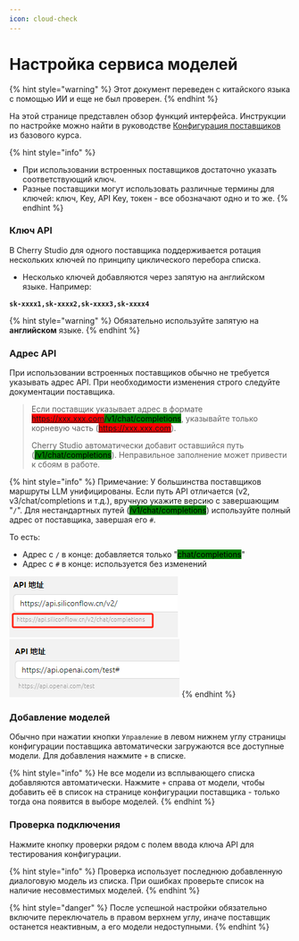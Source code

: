```yaml
---
icon: cloud-check
---
```

# Настройка сервиса моделей


{% hint style="warning" %}
Этот документ переведен с китайского языка с помощью ИИ и еще не был проверен.
{% endhint %}




На этой странице представлен обзор функций интерфейса. Инструкции по настройке можно найти в руководстве [Конфигурация поставщиков](../../../pre-basic/providers/) из базового курса.

{% hint style="info" %}
* При использовании встроенных поставщиков достаточно указать соответствующий ключ.
* Разные поставщики могут использовать различные термины для ключей: ключ, Key, API Key, токен - все обозначают одно и то же.
{% endhint %}

### Ключ API

В Cherry Studio для одного поставщика поддерживается ротация нескольких ключей по принципу циклического перебора списка.

* Несколько ключей добавляются через запятую на английском языке. Например:

<pre><code><strong>sk-xxxx1,sk-xxxx2,sk-xxxx3,sk-xxxx4
</strong></code></pre>

{% hint style="warning" %}
Обязательно используйте запятую на **английском** языке.
{% endhint %}

### Адрес API

При использовании встроенных поставщиков обычно не требуется указывать адрес API. При необходимости изменения строго следуйте документации поставщика.

> Если поставщик указывает адрес в формате <mark style="background-color:red;">https://xxx.xxx.com</mark><mark style="background-color:green;">/v1/chat/completions</mark>, указывайте только корневую часть (<mark style="background-color:red;">https://xxx.xxx.com</mark>).
>
> Cherry Studio автоматически добавит оставшийся путь (<mark style="background-color:green;">/v1/chat/completions</mark>). Неправильное заполнение может привести к сбоям в работе.

{% hint style="info" %}
Примечание: У большинства поставщиков маршруты LLM унифицированы. Если путь API отличается (v2, v3/chat/completions и т.д.), вручную укажите версию с завершающим "`/`". Для нестандартных путей (<mark style="background-color:green;">/v1/chat/completions</mark>) используйте полный адрес от поставщика, завершая его `#`.

То есть:
* Адрес с `/` в конце: добавляется только "<mark style="background-color:green;">chat/completions</mark>"
* Адрес с `#` в конце: используется без изменений

<img src="../../../.gitbook/assets/image (1) (1) (1) (1) (1) (1) (1) (1) (1) (1).png" alt="" data-size="original"><img src="../../../.gitbook/assets/image (15).png" alt="" data-size="original">
{% endhint %}

### Добавление моделей

Обычно при нажатии кнопки `Управление` в левом нижнем углу страницы конфигурации поставщика автоматически загружаются все доступные модели. Для добавления нажмите `+` в списке.

{% hint style="info" %}
Не все модели из всплывающего списка добавляются автоматически. Нажмите `+` справа от модели, чтобы добавить её в список на странице конфигурации поставщика - только тогда она появится в выборе моделей.
{% endhint %}

### Проверка подключения

Нажмите кнопку проверки рядом с полем ввода ключа API для тестирования конфигурации.

{% hint style="info" %}
Проверка использует последнюю добавленную диалоговую модель из списка. При ошибках проверьте список на наличие несовместимых моделей.
{% endhint %}

{% hint style="danger" %}
После успешной настройки обязательно включите переключатель в правом верхнем углу, иначе поставщик останется неактивным, а его модели недоступными.
{% endhint %}